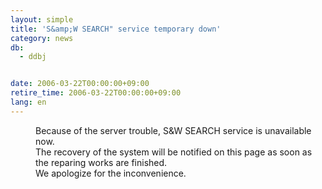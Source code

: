 ```yaml
---
layout: simple
title: 'S&amp;W SEARCH" service temporary down'
category: news
db:
  - ddbj


date: 2006-03-22T00:00:00+09:00
retire_time: 2006-03-22T00:00:00+09:00
lang: en
---
```


<dd>Because of the server trouble, S&amp;W SEARCH service is unavailable now.<br> The recovery of the system will be notified on this page as soon as<br> the reparing works are finished.
<dd>We apologize for the inconvenience.</dd>
</dd>
